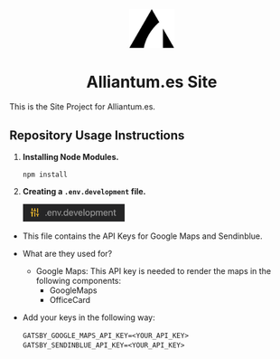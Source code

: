 <p align="center">
  <a href="https://www.alliantum.es">
    <img alt="Alliantum.es" src="logo-alliantum.png" width="80" />
  </a>
</p>
<h1 align="center">
  Alliantum.es Site
</h1>

This is the Site Project for Alliantum.es.




## Repository Usage Instructions

1.  **Installing Node Modules.**
    ```shell
    npm install
    ```

1.  **Creating a ```.env.development``` file.**

    <img alt="Alliantum.es" src="env.png" width="180" />

- This file contains the API Keys for Google Maps and Sendinblue.

- What are they used for?

  - Google Maps: This API key is needed to render the maps in the following components:
    - GoogleMaps
    - OfficeCard

- Add your keys in the following way:

  ```GATSBY_GOOGLE_MAPS_API_KEY=<YOUR_API_KEY>```
  ```GATSBY_SENDINBLUE_API_KEY=<YOUR_API_KEY>```



